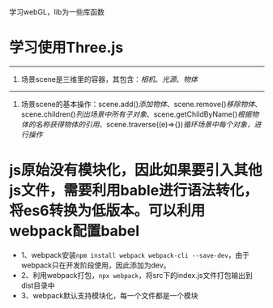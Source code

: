 学习webGL，lib为一些库函数
# 学习使用Three.js
---
1. 场景scene是三维里的容器，其包含：*相机*、*光源*、*物体*
---
1. 场景scene的基本操作：scene.add()*添加物体*、scene.remove()*移除物体*、scene.children()*列出场景中所有子对象*、scene.getChildByName()*根据物体的名称获得物体的引用*、scene.traverse((e)=>{})*循环场景中每个对象，进行操作*

# js原始没有模块化，因此如果要引入其他js文件，需要利用bable进行语法转化，将es6转换为低版本。可以利用webpack配置babel
- 1、webpack安装`npm install webpack webpack-cli --save-dev`，由于webpack只在开发阶段使用，因此添加为dev。
- 2、利用webpack打包，`npx webpack`，将src下的index.js文件打包输出到dist目录中
- 3、webpack默认支持模块化，每一个文件都是一个模块